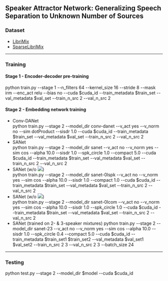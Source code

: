 ## Speaker Attractor Network: Generalizing Speech Separation to Unknown Number of Sources

### Dataset
- [LibriMix](https://github.com/JorisCos/LibriMix)
- [SparseLibriMix](https://github.com/fjiang9/SparseLibriMix)
***
### Training
#### Stage 1 - Encoder-decoder pre-training
python train.py --stage 1 --n_filters 64 --kernel_size 16 --stride 8 --mask irm --enc_act relu --bias no --cuda $cuda_id --train_metadata $train_set --val_metadata $val_set --train_n_src 2 --val_n_src 2
#### Stage 2 - Embedding network training
- Conv-DANet  
python train.py --stage 2 --model_dir conv-danet --v_act yes --v_norm no --sim dotProduct --sisdr 1.0 --cuda $cuda_id --train_metadata $train_set --val_metadata $val_set --train_n_src 2 --val_n_src 2
- SANet  
python train.py --stage 2 --model_dir sanet --v_act no --v_norm yes --sim cos --alpha 10.0 --sisdr 1.0 --spk_circle 1.0 --compact 5.0 --cuda $cuda_id --train_metadata $train_set --val_metadata $val_set --train_n_src 2 --val_n_src 2
- SANet (w/o ![](https://latex.codecogs.com/svg.latex?\mathcal{L}_{spk}))  
python train.py --stage 2 --model_dir sanet-0lspk --v_act no --v_norm yes --sim cos --alpha 10.0 --sisdr 1.0 --compact 1.0 --cuda $cuda_id --train_metadata $train_set --val_metadata $val_set --train_n_src 2 --val_n_src 2
- SANet (w/o ![](https://latex.codecogs.com/svg.latex?\mathcal{L}_{com}))  
python train.py --stage 2 --model_dir sanet-0lcom --v_act no --v_norm yes --sim cos --alpha 10.0 --sisdr 1.0 --spk_circle 1.0 --cuda $cuda_id --train_metadata $train_set --val_metadata $val_set --train_n_src 2 --val_n_src 2
- SANet (trained on 2- & 3-speaker mixtures)
python train.py --stage 2 --model_dir sanet-23 --v_act no --v_norm yes --sim cos --alpha 10.0 --sisdr 1.0 --spk_circle 0.4 --compact 5.0 --cuda $cuda_id --train_metadata $train_set1 $train_set2 --val_metadata $val_set1 $val_set2 --train_n_src 2 3 --val_n_src 2 3 --batch_size 24
***
### Testing
python test.py --stage 2 --model_dir $model --cuda $cuda_id
